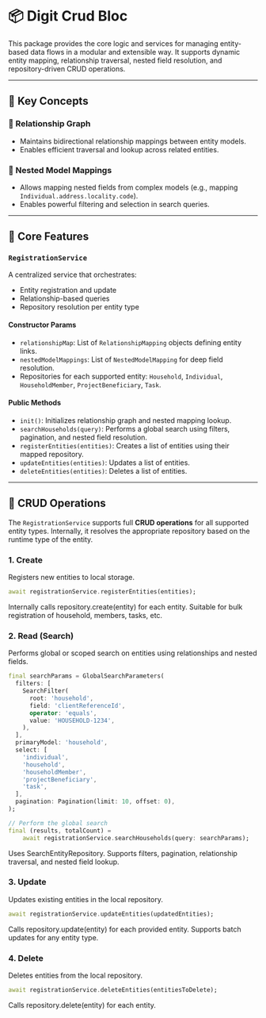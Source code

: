 # 📦 Digit Crud Bloc

This package provides the core logic and services for managing entity-based data flows in a modular and extensible way. It supports dynamic entity mapping, relationship traversal, nested field resolution, and repository-driven CRUD operations.

---

## 🧠 Key Concepts

### 🔁 Relationship Graph
- Maintains bidirectional relationship mappings between entity models.
- Enables efficient traversal and lookup across related entities.

### 🌿 Nested Model Mappings
- Allows mapping nested fields from complex models (e.g., mapping `Individual.address.locality.code`).
- Enables powerful filtering and selection in search queries.

---

## 🔨 Core Features

### `RegistrationService`
A centralized service that orchestrates:
- Entity registration and update
- Relationship-based queries
- Repository resolution per entity type

#### Constructor Params
- `relationshipMap`: List of `RelationshipMapping` objects defining entity links.
- `nestedModelMappings`: List of `NestedModelMapping` for deep field resolution.
- Repositories for each supported entity: `Household`, `Individual`, `HouseholdMember`, `ProjectBeneficiary`, `Task`.

#### Public Methods
- `init()`: Initializes relationship graph and nested mapping lookup.
- `searchHouseholds(query)`: Performs a global search using filters, pagination, and nested field resolution.
- `registerEntities(entities)`: Creates a list of entities using their mapped repository.
- `updateEntities(entities)`: Updates a list of entities.
- `deleteEntities(entities)`: Deletes a list of entities.

---

## 🔁 CRUD Operations

The `RegistrationService` supports full **CRUD operations** for all supported entity types. Internally, it resolves the appropriate repository based on the runtime type of the entity.

### 1. **Create**
Registers new entities to local storage.

```dart
await registrationService.registerEntities(entities);
```

Internally calls repository.create(entity) for each entity. Suitable for bulk registration of household, members, tasks, etc.

### 2. **Read (Search)**
Performs global or scoped search on entities using relationships and nested fields.
```dart
final searchParams = GlobalSearchParameters(
  filters: [
    SearchFilter(
      root: 'household',
      field: 'clientReferenceId',
      operator: 'equals',
      value: 'HOUSEHOLD-1234',
    ),
  ],
  primaryModel: 'household',
  select: [
    'individual',
    'household',
    'householdMember',
    'projectBeneficiary',
    'task',
  ],
  pagination: Pagination(limit: 10, offset: 0),
);

// Perform the global search
final (results, totalCount) =
    await registrationService.searchHouseholds(query: searchParams);
```

Uses SearchEntityRepository.
Supports filters, pagination, relationship traversal, and nested field lookup.

### 3. **Update**
Updates existing entities in the local repository.

```dart
await registrationService.updateEntities(updatedEntities);

```

Calls repository.update(entity) for each provided entity.
Supports batch updates for any entity type.

### 4. **Delete**
Deletes entities from the local repository.

```dart
await registrationService.deleteEntities(entitiesToDelete);
```

Calls repository.delete(entity) for each entity.
